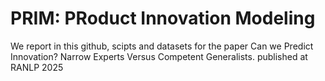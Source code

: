 # PRIM: PRoduct Innovation Modeling
We report in this github, scipts and datasets for the paper Can we Predict Innovation? Narrow Experts Versus Competent Generalists.
published at RANLP 2025 
